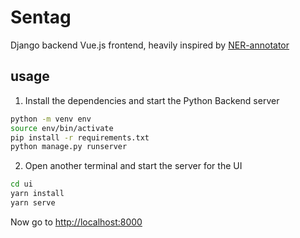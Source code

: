# Sentag

Django backend
Vue.js frontend, heavily inspired by [NER-annotator](https://github.com/tecoholic/ner-annotator)

## usage

1. Install the dependencies and start the Python Backend server

```sh
python -m venv env
source env/bin/activate
pip install -r requirements.txt
python manage.py runserver 
```

2. Open another terminal and start the server for the UI

```sh
cd ui
yarn install
yarn serve
```

Now go to [http://localhost:8000](http://localhost:8000)
